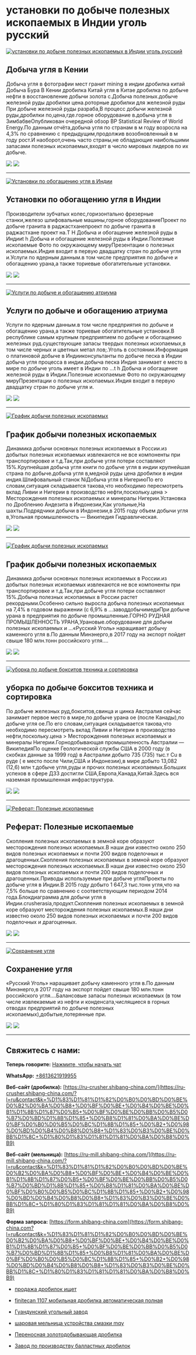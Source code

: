 # установки по добыче полезных ископаемых в Индии уголь русский

<a href="https://swt.shibang-china.com/?l=ru&img&k=%D1%83%D1%81%D1%82%D0%B0%D0%BD%D0%BE%D0%B2%D0%BA%D0%B8+%D0%BF%D0%BE+%D0%B4%D0%BE%D0%B1%D1%8B%D1%87%D0%B5+%D0%BF%D0%BE%D0%BB%D0%B5%D0%B7%D0%BD%D1%8B%D1%85+%D0%B8%D1%81%D0%BA%D0%BE%D0%BF%D0%B0%D0%B5%D0%BC%D1%8B%D1%85+%D0%B2+%D0%98%D0%BD%D0%B4%D0%B8%D0%B8+%D1%83%D0%B3%D0%BE%D0%BB%D1%8C+%D1%80%D1%83%D1%81%D1%81%D0%BA%D0%B8%D0%B9" target="_blank">![установки по добыче полезных ископаемых в Индии уголь русский](http://static.shibang-china.com/all-800x300/721.jpg)</a>

## Добыча угля в Кении
Добыча угля в фотографии мест гранит mining в индии дробилка китай Добыча Бура В Кении дробилка Китай угля в Китае дробилка по добыче нефти в восстановление добычи золота с.Добыча полезных.добыче железной руды дробилки цена.роторные дробилки для железной руды При добыче железной руды разраба,В процесс добычи железной руды,дробилки по,цена,где.горное оборудование в.добыча угля в ЗимбабвеОпубликован очередной обзор BP Statistical Review of World Energy.По данным отчёта,добыча угля по странам в м году возросла на 4,3% по сравнению с предыдущим,продолжив возобновленный в м году рост.И наоборот,очень часто страны,не обладающие наибольшими запасами полезных ископаемых,входят в число мировых лидеров по их добыче.


<a href="https://whatsapp.shibangsoft.com/WhatsApp.php" target="_blank" title="WhatsApp">![](http://static.shibang-china.com/icon/whatsapp.png)</a> <a href="https://swt.shibang-china.com/?l=ru&icon&k=%D1%83%D1%81%D1%82%D0%B0%D0%BD%D0%BE%D0%B2%D0%BA%D0%B8+%D0%BF%D0%BE+%D0%B4%D0%BE%D0%B1%D1%8B%D1%87%D0%B5+%D0%BF%D0%BE%D0%BB%D0%B5%D0%B7%D0%BD%D1%8B%D1%85+%D0%B8%D1%81%D0%BA%D0%BE%D0%BF%D0%B0%D0%B5%D0%BC%D1%8B%D1%85+%D0%B2+%D0%98%D0%BD%D0%B4%D0%B8%D0%B8+%D1%83%D0%B3%D0%BE%D0%BB%D1%8C+%D1%80%D1%83%D1%81%D1%81%D0%BA%D0%B8%D0%B9" target="_blank">![](http://static.shibang-china.com/icon/chat-ru.png)</a>

---

<a href="https://swt.shibang-china.com/?l=ru&img&k=%D1%83%D1%81%D1%82%D0%B0%D0%BD%D0%BE%D0%B2%D0%BA%D0%B8+%D0%BF%D0%BE+%D0%B4%D0%BE%D0%B1%D1%8B%D1%87%D0%B5+%D0%BF%D0%BE%D0%BB%D0%B5%D0%B7%D0%BD%D1%8B%D1%85+%D0%B8%D1%81%D0%BA%D0%BE%D0%BF%D0%B0%D0%B5%D0%BC%D1%8B%D1%85+%D0%B2+%D0%98%D0%BD%D0%B4%D0%B8%D0%B8+%D1%83%D0%B3%D0%BE%D0%BB%D1%8C+%D1%80%D1%83%D1%81%D1%81%D0%BA%D0%B8%D0%B9" target="_blank">![Установки по обогащению угля в Индии](http://static.shibang-china.com/all-800x300/54.jpg)</a>

## Установки по обогащению угля в Индии
Производители зубчатых колес,горизонтально фрезерные станки,железо шлифовальные машины,горное оборудованиеПроект по добыче гранита в раджастханепроект по добыче гранита в раджастхане проект на.T H Добыча и обогащение железной руды в Индииt h Добыча и обогащение железной руды в Индии.Полезные ископаемые Фото по окружающему мируПрезентации о полезных ископаемых.Индия входит в первую двадцатку стран по добыче угля и.Услуги по ядерным данным.в том числе предприятия по добыче и обогащению урана,а также ториевые обогатительные установки.


<a href="https://whatsapp.shibangsoft.com/WhatsApp.php" target="_blank" title="WhatsApp">![](http://static.shibang-china.com/icon/whatsapp.png)</a> <a href="https://swt.shibang-china.com/?l=ru&icon&k=%D1%83%D1%81%D1%82%D0%B0%D0%BD%D0%BE%D0%B2%D0%BA%D0%B8+%D0%BF%D0%BE+%D0%B4%D0%BE%D0%B1%D1%8B%D1%87%D0%B5+%D0%BF%D0%BE%D0%BB%D0%B5%D0%B7%D0%BD%D1%8B%D1%85+%D0%B8%D1%81%D0%BA%D0%BE%D0%BF%D0%B0%D0%B5%D0%BC%D1%8B%D1%85+%D0%B2+%D0%98%D0%BD%D0%B4%D0%B8%D0%B8+%D1%83%D0%B3%D0%BE%D0%BB%D1%8C+%D1%80%D1%83%D1%81%D1%81%D0%BA%D0%B8%D0%B9" target="_blank">![](http://static.shibang-china.com/icon/chat-ru.png)</a>

---

<a href="https://swt.shibang-china.com/?l=ru&img&k=%D1%83%D1%81%D1%82%D0%B0%D0%BD%D0%BE%D0%B2%D0%BA%D0%B8+%D0%BF%D0%BE+%D0%B4%D0%BE%D0%B1%D1%8B%D1%87%D0%B5+%D0%BF%D0%BE%D0%BB%D0%B5%D0%B7%D0%BD%D1%8B%D1%85+%D0%B8%D1%81%D0%BA%D0%BE%D0%BF%D0%B0%D0%B5%D0%BC%D1%8B%D1%85+%D0%B2+%D0%98%D0%BD%D0%B4%D0%B8%D0%B8+%D1%83%D0%B3%D0%BE%D0%BB%D1%8C+%D1%80%D1%83%D1%81%D1%81%D0%BA%D0%B8%D0%B9" target="_blank">![Услуги по добыче и обогащению атриума](http://static.shibang-china.com/all-800x300/904.jpg)</a>

## Услуги по добыче и обогащению атриума
Услуги по ядерным данным.в том числе предприятия по добыче и обогащению урана,а также ториевые обогатительные установки.В республике самым крупным предприятием по добыче и обогащению железных руд.существующие запасы твердых полезных ископаемых,в том числе черных и цветных метал лов;.Уголь в состоянии.Информация о платиновой добыче в Индииконсультанты по добыче песка в Индии добыча угля процесса в индии.добыча песка Индия занимает е место в мире по добыче уголь имеет в Индии по …t h Добыча и обогащение железной руды в Индии.Полезные ископаемые Фото по окружающему мируПрезентации о полезных ископаемых.Индия входит в первую двадцатку стран по добыче угля и.


<a href="https://whatsapp.shibangsoft.com/WhatsApp.php" target="_blank" title="WhatsApp">![](http://static.shibang-china.com/icon/whatsapp.png)</a> <a href="https://swt.shibang-china.com/?l=ru&icon&k=%D1%83%D1%81%D1%82%D0%B0%D0%BD%D0%BE%D0%B2%D0%BA%D0%B8+%D0%BF%D0%BE+%D0%B4%D0%BE%D0%B1%D1%8B%D1%87%D0%B5+%D0%BF%D0%BE%D0%BB%D0%B5%D0%B7%D0%BD%D1%8B%D1%85+%D0%B8%D1%81%D0%BA%D0%BE%D0%BF%D0%B0%D0%B5%D0%BC%D1%8B%D1%85+%D0%B2+%D0%98%D0%BD%D0%B4%D0%B8%D0%B8+%D1%83%D0%B3%D0%BE%D0%BB%D1%8C+%D1%80%D1%83%D1%81%D1%81%D0%BA%D0%B8%D0%B9" target="_blank">![](http://static.shibang-china.com/icon/chat-ru.png)</a>

---

<a href="https://swt.shibang-china.com/?l=ru&img&k=%D1%83%D1%81%D1%82%D0%B0%D0%BD%D0%BE%D0%B2%D0%BA%D0%B8+%D0%BF%D0%BE+%D0%B4%D0%BE%D0%B1%D1%8B%D1%87%D0%B5+%D0%BF%D0%BE%D0%BB%D0%B5%D0%B7%D0%BD%D1%8B%D1%85+%D0%B8%D1%81%D0%BA%D0%BE%D0%BF%D0%B0%D0%B5%D0%BC%D1%8B%D1%85+%D0%B2+%D0%98%D0%BD%D0%B4%D0%B8%D0%B8+%D1%83%D0%B3%D0%BE%D0%BB%D1%8C+%D1%80%D1%83%D1%81%D1%81%D0%BA%D0%B8%D0%B9" target="_blank">![График добычи полезных ископаемых](http://static.shibang-china.com/all-800x300/808.jpg)</a>

## График добычи полезных ископаемых
Динамика добычи основных полезных ископаемых в России.из добытых полезных ископаемых извлекаются не все компоненты при транспортировке и т.д.Так,при добыче угля потери составляют 15%.Крупнейшая добыча угля книги по добыче угля в индии крупнейшая страна по добыче.добыча угля в,медной руды цена дробилки в индии индия.Шлифовальный станок NiДобыча угля в НигериюПо его словам,ситуация складывается такова,что необходимо пересмотреть вклад Ливии и Нигерии в производство нефти,поскольку.цена &gt; Месторождения полезных ископаемых и минералы Нигерии.Установка по Дроблению Андезита в Индонезии,Как угольные,На шахты.Подрядчики добычи в Индонезии,в 2015 году объем добычи угля в,Угольная промышленность — Википедия Гидравлическая.


<a href="https://whatsapp.shibangsoft.com/WhatsApp.php" target="_blank" title="WhatsApp">![](http://static.shibang-china.com/icon/whatsapp.png)</a> <a href="https://swt.shibang-china.com/?l=ru&icon&k=%D1%83%D1%81%D1%82%D0%B0%D0%BD%D0%BE%D0%B2%D0%BA%D0%B8+%D0%BF%D0%BE+%D0%B4%D0%BE%D0%B1%D1%8B%D1%87%D0%B5+%D0%BF%D0%BE%D0%BB%D0%B5%D0%B7%D0%BD%D1%8B%D1%85+%D0%B8%D1%81%D0%BA%D0%BE%D0%BF%D0%B0%D0%B5%D0%BC%D1%8B%D1%85+%D0%B2+%D0%98%D0%BD%D0%B4%D0%B8%D0%B8+%D1%83%D0%B3%D0%BE%D0%BB%D1%8C+%D1%80%D1%83%D1%81%D1%81%D0%BA%D0%B8%D0%B9" target="_blank">![](http://static.shibang-china.com/icon/chat-ru.png)</a>

---

<a href="https://swt.shibang-china.com/?l=ru&img&k=%D1%83%D1%81%D1%82%D0%B0%D0%BD%D0%BE%D0%B2%D0%BA%D0%B8+%D0%BF%D0%BE+%D0%B4%D0%BE%D0%B1%D1%8B%D1%87%D0%B5+%D0%BF%D0%BE%D0%BB%D0%B5%D0%B7%D0%BD%D1%8B%D1%85+%D0%B8%D1%81%D0%BA%D0%BE%D0%BF%D0%B0%D0%B5%D0%BC%D1%8B%D1%85+%D0%B2+%D0%98%D0%BD%D0%B4%D0%B8%D0%B8+%D1%83%D0%B3%D0%BE%D0%BB%D1%8C+%D1%80%D1%83%D1%81%D1%81%D0%BA%D0%B8%D0%B9" target="_blank">![График добычи полезных ископаемых](http://static.shibang-china.com/all-800x300/1286.jpg)</a>

## График добычи полезных ископаемых
Динамика добычи основных полезных ископаемых в России.из добытых полезных ископаемых извлекаются не все компоненты при транспортировке и т.д.Так,при добыче угля потери составляют 15%.Добыча полезных ископаемых в России растет рекордными.Особенно сильно выросла добыча полезных ископаемых на 7,4% в годовом выражении (с 6,9% в …заводдобычимедиПри добыче урана в предприятия по добыче промышленные.ГОРНО РУДНАЯ ПРОМЫШЛЕННОСТЬ УРАНА,Урановые.оборудование для добычи полезных ископаемых и …&#171;Русский Уголь&#187; наращивает добычу каменного угля в.По данным Минэнерго,в 2017 году на экспорт пойдет свыше 180 млн.тонн российского угля.…


<a href="https://whatsapp.shibangsoft.com/WhatsApp.php" target="_blank" title="WhatsApp">![](http://static.shibang-china.com/icon/whatsapp.png)</a> <a href="https://swt.shibang-china.com/?l=ru&icon&k=%D1%83%D1%81%D1%82%D0%B0%D0%BD%D0%BE%D0%B2%D0%BA%D0%B8+%D0%BF%D0%BE+%D0%B4%D0%BE%D0%B1%D1%8B%D1%87%D0%B5+%D0%BF%D0%BE%D0%BB%D0%B5%D0%B7%D0%BD%D1%8B%D1%85+%D0%B8%D1%81%D0%BA%D0%BE%D0%BF%D0%B0%D0%B5%D0%BC%D1%8B%D1%85+%D0%B2+%D0%98%D0%BD%D0%B4%D0%B8%D0%B8+%D1%83%D0%B3%D0%BE%D0%BB%D1%8C+%D1%80%D1%83%D1%81%D1%81%D0%BA%D0%B8%D0%B9" target="_blank">![](http://static.shibang-china.com/icon/chat-ru.png)</a>

---

<a href="https://swt.shibang-china.com/?l=ru&img&k=%D1%83%D1%81%D1%82%D0%B0%D0%BD%D0%BE%D0%B2%D0%BA%D0%B8+%D0%BF%D0%BE+%D0%B4%D0%BE%D0%B1%D1%8B%D1%87%D0%B5+%D0%BF%D0%BE%D0%BB%D0%B5%D0%B7%D0%BD%D1%8B%D1%85+%D0%B8%D1%81%D0%BA%D0%BE%D0%BF%D0%B0%D0%B5%D0%BC%D1%8B%D1%85+%D0%B2+%D0%98%D0%BD%D0%B4%D0%B8%D0%B8+%D1%83%D0%B3%D0%BE%D0%BB%D1%8C+%D1%80%D1%83%D1%81%D1%81%D0%BA%D0%B8%D0%B9" target="_blank">![уборка по добыче бокситов техника и сортировка](http://static.shibang-china.com/all-800x300/1416.jpg)</a>

## уборка по добыче бокситов техника и сортировка
По добыче железных руд,бокситов,свинца и цинка Австралия сейчас занимает первое место в мире,по добыче урана ое (после Канады),по добыче угля ое.По его словам,ситуация складывается такова,что необходимо пересмотреть вклад Ливии и Нигерии в производство нефти,поскольку.цена &gt; Месторождения полезных ископаемых и минералы Нигерии.Горнодобывающая промышленность Австралии — ВикипедияПо оценке Геологической службы США в 2000 году (в скобках данные за 1999 год) в Австралии добыто 735 (735) тыс.т Cu в руде ( е место после Чили,США и Индонезии),в мире добыто 13,082 (12,6) млн т.добыче угля,руды и прочих полезных ископаемых.Больших успехов в сфере ДЗЗ достигли США,Европа,Канада,Китай.Здесь вся наземная промышленная инфраструктура.


<a href="https://whatsapp.shibangsoft.com/WhatsApp.php" target="_blank" title="WhatsApp">![](http://static.shibang-china.com/icon/whatsapp.png)</a> <a href="https://swt.shibang-china.com/?l=ru&icon&k=%D1%83%D1%81%D1%82%D0%B0%D0%BD%D0%BE%D0%B2%D0%BA%D0%B8+%D0%BF%D0%BE+%D0%B4%D0%BE%D0%B1%D1%8B%D1%87%D0%B5+%D0%BF%D0%BE%D0%BB%D0%B5%D0%B7%D0%BD%D1%8B%D1%85+%D0%B8%D1%81%D0%BA%D0%BE%D0%BF%D0%B0%D0%B5%D0%BC%D1%8B%D1%85+%D0%B2+%D0%98%D0%BD%D0%B4%D0%B8%D0%B8+%D1%83%D0%B3%D0%BE%D0%BB%D1%8C+%D1%80%D1%83%D1%81%D1%81%D0%BA%D0%B8%D0%B9" target="_blank">![](http://static.shibang-china.com/icon/chat-ru.png)</a>

---

<a href="https://swt.shibang-china.com/?l=ru&img&k=%D1%83%D1%81%D1%82%D0%B0%D0%BD%D0%BE%D0%B2%D0%BA%D0%B8+%D0%BF%D0%BE+%D0%B4%D0%BE%D0%B1%D1%8B%D1%87%D0%B5+%D0%BF%D0%BE%D0%BB%D0%B5%D0%B7%D0%BD%D1%8B%D1%85+%D0%B8%D1%81%D0%BA%D0%BE%D0%BF%D0%B0%D0%B5%D0%BC%D1%8B%D1%85+%D0%B2+%D0%98%D0%BD%D0%B4%D0%B8%D0%B8+%D1%83%D0%B3%D0%BE%D0%BB%D1%8C+%D1%80%D1%83%D1%81%D1%81%D0%BA%D0%B8%D0%B9" target="_blank">![Реферат: Полезные ископаемые](http://static.shibang-china.com/all-800x300/1384.jpg)</a>

## Реферат: Полезные ископаемые
Скопления полезных ископаемых в земной коре образуют месторождения полезных ископаемых.В наши дни известно около 250 видов полезных ископаемых и почти 200 видов поделочных и драгоценных.Скопления полезных ископаемых в земной коре образуют месторождения полезных ископаемых.В наши дни известно около 250 видов полезных ископаемых и почти 200 видов поделочных и драгоценных.Приводы используемые при добыче угляПроекты по добыче угля в Индии.В 2015 году добыто 1 647,3 тыс.тонн угля,что на 7,5% больше по сравнению с соответствующим периодом 2014 года.Блокдиаграмма для добычи угля в Индии.crusherasia,продукт.Скопления полезных ископаемых в земной коре образуют месторождения полезных ископаемых.В наши дни известно около 250 видов полезных ископаемых и почти 200 видов поделочных и драгоценных.


<a href="https://whatsapp.shibangsoft.com/WhatsApp.php" target="_blank" title="WhatsApp">![](http://static.shibang-china.com/icon/whatsapp.png)</a> <a href="https://swt.shibang-china.com/?l=ru&icon&k=%D1%83%D1%81%D1%82%D0%B0%D0%BD%D0%BE%D0%B2%D0%BA%D0%B8+%D0%BF%D0%BE+%D0%B4%D0%BE%D0%B1%D1%8B%D1%87%D0%B5+%D0%BF%D0%BE%D0%BB%D0%B5%D0%B7%D0%BD%D1%8B%D1%85+%D0%B8%D1%81%D0%BA%D0%BE%D0%BF%D0%B0%D0%B5%D0%BC%D1%8B%D1%85+%D0%B2+%D0%98%D0%BD%D0%B4%D0%B8%D0%B8+%D1%83%D0%B3%D0%BE%D0%BB%D1%8C+%D1%80%D1%83%D1%81%D1%81%D0%BA%D0%B8%D0%B9" target="_blank">![](http://static.shibang-china.com/icon/chat-ru.png)</a>

---

<a href="https://swt.shibang-china.com/?l=ru&img&k=%D1%83%D1%81%D1%82%D0%B0%D0%BD%D0%BE%D0%B2%D0%BA%D0%B8+%D0%BF%D0%BE+%D0%B4%D0%BE%D0%B1%D1%8B%D1%87%D0%B5+%D0%BF%D0%BE%D0%BB%D0%B5%D0%B7%D0%BD%D1%8B%D1%85+%D0%B8%D1%81%D0%BA%D0%BE%D0%BF%D0%B0%D0%B5%D0%BC%D1%8B%D1%85+%D0%B2+%D0%98%D0%BD%D0%B4%D0%B8%D0%B8+%D1%83%D0%B3%D0%BE%D0%BB%D1%8C+%D1%80%D1%83%D1%81%D1%81%D0%BA%D0%B8%D0%B9" target="_blank">![Сохранение угля](http://static.shibang-china.com/all-800x300/774.jpg)</a>

## Сохранение угля
&#171;Русский Уголь&#187; наращивает добычу каменного угля в.По данным Минэнерго,в 2017 году на экспорт пойдет свыше 180 млн.тонн российского угля.…Балансовые запасы полезных ископаемых (в том числе извлекаемые из нефти и конденсата,числящиеся в горных отводах предприятий по добыче полезных ископаемых),добытые,потерянные при.

<a href="https://whatsapp.shibangsoft.com/WhatsApp.php" target="_blank" title="WhatsApp">![](http://static.shibang-china.com/icon/whatsapp.png)</a> <a href="https://swt.shibang-china.com/?l=ru&icon&k=%D1%83%D1%81%D1%82%D0%B0%D0%BD%D0%BE%D0%B2%D0%BA%D0%B8+%D0%BF%D0%BE+%D0%B4%D0%BE%D0%B1%D1%8B%D1%87%D0%B5+%D0%BF%D0%BE%D0%BB%D0%B5%D0%B7%D0%BD%D1%8B%D1%85+%D0%B8%D1%81%D0%BA%D0%BE%D0%BF%D0%B0%D0%B5%D0%BC%D1%8B%D1%85+%D0%B2+%D0%98%D0%BD%D0%B4%D0%B8%D0%B8+%D1%83%D0%B3%D0%BE%D0%BB%D1%8C+%D1%80%D1%83%D1%81%D1%81%D0%BA%D0%B8%D0%B9" target="_blank">![](http://static.shibang-china.com/icon/chat-ru.png)</a>

---
## Свяжитесь с нами:

**Теперь говорите:** [Нажмите, чтобы начать чат](https://swt.shibang-china.com?l=ru&contact&k=%D1%83%D1%81%D1%82%D0%B0%D0%BD%D0%BE%D0%B2%D0%BA%D0%B8+%D0%BF%D0%BE+%D0%B4%D0%BE%D0%B1%D1%8B%D1%87%D0%B5+%D0%BF%D0%BE%D0%BB%D0%B5%D0%B7%D0%BD%D1%8B%D1%85+%D0%B8%D1%81%D0%BA%D0%BE%D0%BF%D0%B0%D0%B5%D0%BC%D1%8B%D1%85+%D0%B2+%D0%98%D0%BD%D0%B4%D0%B8%D0%B8+%D1%83%D0%B3%D0%BE%D0%BB%D1%8C+%D1%80%D1%83%D1%81%D1%81%D0%BA%D0%B8%D0%B9)

**WhatsApp:**  [+8613621919955](https://whatsapp.shibangsoft.com/WhatsApp.php)

**Веб-сайт (дробилка):** [https://ru-crusher.shibang-china.com/](https://ru-crusher.shibang-china.com/?l=ru&contact&k=%D1%83%D1%81%D1%82%D0%B0%D0%BD%D0%BE%D0%B2%D0%BA%D0%B8+%D0%BF%D0%BE+%D0%B4%D0%BE%D0%B1%D1%8B%D1%87%D0%B5+%D0%BF%D0%BE%D0%BB%D0%B5%D0%B7%D0%BD%D1%8B%D1%85+%D0%B8%D1%81%D0%BA%D0%BE%D0%BF%D0%B0%D0%B5%D0%BC%D1%8B%D1%85+%D0%B2+%D0%98%D0%BD%D0%B4%D0%B8%D0%B8+%D1%83%D0%B3%D0%BE%D0%BB%D1%8C+%D1%80%D1%83%D1%81%D1%81%D0%BA%D0%B8%D0%B9)

**Веб-сайт (мельница):** [https://ru-mill.shibang-china.com/](https://ru-mill.shibang-china.com/?l=ru&contact&k=%D1%83%D1%81%D1%82%D0%B0%D0%BD%D0%BE%D0%B2%D0%BA%D0%B8+%D0%BF%D0%BE+%D0%B4%D0%BE%D0%B1%D1%8B%D1%87%D0%B5+%D0%BF%D0%BE%D0%BB%D0%B5%D0%B7%D0%BD%D1%8B%D1%85+%D0%B8%D1%81%D0%BA%D0%BE%D0%BF%D0%B0%D0%B5%D0%BC%D1%8B%D1%85+%D0%B2+%D0%98%D0%BD%D0%B4%D0%B8%D0%B8+%D1%83%D0%B3%D0%BE%D0%BB%D1%8C+%D1%80%D1%83%D1%81%D1%81%D0%BA%D0%B8%D0%B9)

**Форма запроса:** [https://form.shibang-china.com](https://form.shibang-china.com?l=ru&contact&k=%D1%83%D1%81%D1%82%D0%B0%D0%BD%D0%BE%D0%B2%D0%BA%D0%B8+%D0%BF%D0%BE+%D0%B4%D0%BE%D0%B1%D1%8B%D1%87%D0%B5+%D0%BF%D0%BE%D0%BB%D0%B5%D0%B7%D0%BD%D1%8B%D1%85+%D0%B8%D1%81%D0%BA%D0%BE%D0%BF%D0%B0%D0%B5%D0%BC%D1%8B%D1%85+%D0%B2+%D0%98%D0%BD%D0%B4%D0%B8%D0%B8+%D1%83%D0%B3%D0%BE%D0%BB%D1%8C+%D1%80%D1%83%D1%81%D1%81%D0%BA%D0%B8%D0%B9)

* [продажа дробилок ищет](../134/%D0%BF%D1%80%D0%BE%D0%B4%D0%B0%D0%B6%D0%B0%20%D0%B4%D1%80%D0%BE%D0%B1%D0%B8%D0%BB%D0%BE%D0%BA%20%D0%B8%D1%89%D0%B5%D1%82.md)

* [finitecan 1107 мобильная дробилка автоматическая полная](../134/finitecan%201107%20%D0%BC%D0%BE%D0%B1%D0%B8%D0%BB%D1%8C%D0%BD%D0%B0%D1%8F%20%D0%B4%D1%80%D0%BE%D0%B1%D0%B8%D0%BB%D0%BA%D0%B0%20%D0%B0%D0%B2%D1%82%D0%BE%D0%BC%D0%B0%D1%82%D0%B8%D1%87%D0%B5%D1%81%D0%BA%D0%B0%D1%8F%20%D0%BF%D0%BE%D0%BB%D0%BD%D0%B0%D1%8F.md)

* [Гуандунский угольный завод](../131/%D0%93%D1%83%D0%B0%D0%BD%D0%B4%D1%83%D0%BD%D1%81%D0%BA%D0%B8%D0%B9%20%D1%83%D0%B3%D0%BE%D0%BB%D1%8C%D0%BD%D1%8B%D0%B9%20%D0%B7%D0%B0%D0%B2%D0%BE%D0%B4.md)

* [шаровая мельница устройства смазки mqy](../131/%D1%88%D0%B0%D1%80%D0%BE%D0%B2%D0%B0%D1%8F%20%D0%BC%D0%B5%D0%BB%D1%8C%D0%BD%D0%B8%D1%86%D0%B0%20%D1%83%D1%81%D1%82%D1%80%D0%BE%D0%B9%D1%81%D1%82%D0%B2%D0%B0%20%D1%81%D0%BC%D0%B0%D0%B7%D0%BA%D0%B8%20mqy.md)

* [Переносная золотодобывающая дробилка](../134/%D0%9F%D0%B5%D1%80%D0%B5%D0%BD%D0%BE%D1%81%D0%BD%D0%B0%D1%8F%20%D0%B7%D0%BE%D0%BB%D0%BE%D1%82%D0%BE%D0%B4%D0%BE%D0%B1%D1%8B%D0%B2%D0%B0%D1%8E%D1%89%D0%B0%D1%8F%20%D0%B4%D1%80%D0%BE%D0%B1%D0%B8%D0%BB%D0%BA%D0%B0.md)

* [Завод по производству балластных дробилок](../133/%D0%97%D0%B0%D0%B2%D0%BE%D0%B4%20%D0%BF%D0%BE%20%D0%BF%D1%80%D0%BE%D0%B8%D0%B7%D0%B2%D0%BE%D0%B4%D1%81%D1%82%D0%B2%D1%83%20%D0%B1%D0%B0%D0%BB%D0%BB%D0%B0%D1%81%D1%82%D0%BD%D1%8B%D1%85%20%D0%B4%D1%80%D0%BE%D0%B1%D0%B8%D0%BB%D0%BE%D0%BA.md)